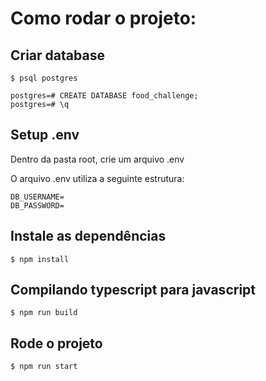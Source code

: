 # Como rodar o projeto:

## Criar database
```
$ psql postgres

postgres=# CREATE DATABASE food_challenge;
postgres=# \q
```

## Setup .env
Dentro da pasta root, crie um arquivo .env

O arquivo .env utiliza a seguinte estrutura:
```
DB_USERNAME=
DB_PASSWORD=
```

## Instale as dependências
```
$ npm install
```

## Compilando typescript para javascript
```
$ npm run build
```

## Rode o projeto
```
$ npm run start
```
